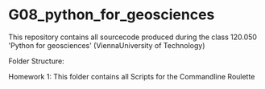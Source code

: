 # G08_python_for_geosciences
This repository contains all sourcecode produced during the class 120.050 'Python for geosciences' (ViennaUniversity of Technology)


Folder Structure:

Homework 1: This folder contains all Scripts for the Commandline Roulette
